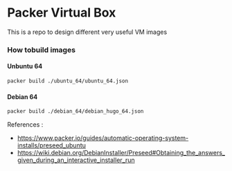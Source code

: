 # Packer Virtual Box


This is a repo to design different very useful VM images


### How tobuild images


#### Unbuntu 64

```bash
packer build ./ubuntu_64/ubuntu_64.json
```


#### Debian 64

```bash
packer build ./debian_64/debian_hugo_64.json
```


References :
* https://www.packer.io/guides/automatic-operating-system-installs/preseed_ubuntu
* https://wiki.debian.org/DebianInstaller/Preseed#Obtaining_the_answers_given_during_an_interactive_installer_run


